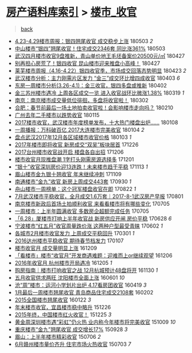 [房产语料库索引](../../README.md)  > [楼市_收官](楼市_收官.md)
====
> [back](../README.md)

- [4.23-4.29楼市周报：银四翘尾收官 成交稳步上涨](http://jkwz.applinzi.com/ittc/7098826358291694603.html#4.23-4.29%E6%A5%BC%E5%B8%82%E5%91%A8%E6%8A%A5%EF%BC%9A%E9%93%B6%E5%9B%9B%E7%BF%98%E5%B0%BE%E6%94%B6%E5%AE%98+%E6%88%90%E4%BA%A4%E7%A8%B3%E6%AD%A5%E4%B8%8A%E6%B6%A8) 180503 *2* 
- [中山楼市“银四”翘尾收官！住宅成交2346套 同比涨361%](http://jkwz.applinzi.com/ittc/7098809290037134343.html#%E4%B8%AD%E5%B1%B1%E6%A5%BC%E5%B8%82%E2%80%9C%E9%93%B6%E5%9B%9B%E2%80%9D%E7%BF%98%E5%B0%BE%E6%94%B6%E5%AE%98%EF%BC%81%E4%BD%8F%E5%AE%85%E6%88%90%E4%BA%A42346%E5%A5%97+%E5%90%8C%E6%AF%94%E6%B6%A8361%25) 180503  
- [武汉四月楼市收官9盘推新，青山单价地王毛坯备案价20500元/㎡](http://jkwz.applinzi.com/ittc/7096664217073746955.html#%E6%AD%A6%E6%B1%89%E5%9B%9B%E6%9C%88%E6%A5%BC%E5%B8%82%E6%94%B6%E5%AE%989%E7%9B%98%E6%8E%A8%E6%96%B0%EF%BC%8C%E9%9D%92%E5%B1%B1%E5%8D%95%E4%BB%B7%E5%9C%B0%E7%8E%8B%E6%AF%9B%E5%9D%AF%E5%A4%87%E6%A1%88%E4%BB%B720500%E5%85%83%2F%E3%8E%A1) 180427  
- [别再担心房荒了！银四收官 昆山楼市迎来推盘小高峰！](http://jkwz.applinzi.com/ittc/7096419777511949329.html#%E5%88%AB%E5%86%8D%E6%8B%85%E5%BF%83%E6%88%BF%E8%8D%92%E4%BA%86%EF%BC%81%E9%93%B6%E5%9B%9B%E6%94%B6%E5%AE%98+%E6%98%86%E5%B1%B1%E6%A5%BC%E5%B8%82%E8%BF%8E%E6%9D%A5%E6%8E%A8%E7%9B%98%E5%B0%8F%E9%AB%98%E5%B3%B0%EF%BC%81) 180427  
- [莱芜楼市周报（4.16-4.22）银四收官季，市场成交回落态势明显](http://jkwz.applinzi.com/ittc/7095213582130349067.html#%E8%8E%B1%E8%8A%9C%E6%A5%BC%E5%B8%82%E5%91%A8%E6%8A%A5%EF%BC%884.16-4.22%EF%BC%89%E9%93%B6%E5%9B%9B%E6%94%B6%E5%AE%98%E5%AD%A3%EF%BC%8C%E5%B8%82%E5%9C%BA%E6%88%90%E4%BA%A4%E5%9B%9E%E8%90%BD%E6%80%81%E5%8A%BF%E6%98%8E%E6%98%BE) 180423 *2* 
- [武汉楼市分析：主力刚需片区发力 “金三”成交环比增四成收官](http://jkwz.applinzi.com/ittc/7087713900122604551.html#%E6%AD%A6%E6%B1%89%E6%A5%BC%E5%B8%82%E5%88%86%E6%9E%90%EF%BC%9A%E4%B8%BB%E5%8A%9B%E5%88%9A%E9%9C%80%E7%89%87%E5%8C%BA%E5%8F%91%E5%8A%9B+%E2%80%9C%E9%87%91%E4%B8%89%E2%80%9D%E6%88%90%E4%BA%A4%E7%8E%AF%E6%AF%94%E5%A2%9E%E5%9B%9B%E6%88%90%E6%94%B6%E5%AE%98) 180403 *6* 
- [东房一周楼市分析(3.26-4.1)：金三收官，银四多盘或推新](http://jkwz.applinzi.com/ittc/7087269622648931334.html#%E4%B8%9C%E6%88%BF%E4%B8%80%E5%91%A8%E6%A5%BC%E5%B8%82%E5%88%86%E6%9E%90%283.26-4.1%29%EF%BC%9A%E9%87%91%E4%B8%89%E6%94%B6%E5%AE%98%EF%BC%8C%E9%93%B6%E5%9B%9B%E5%A4%9A%E7%9B%98%E6%88%96%E6%8E%A8%E6%96%B0) 180402  
- [金三苏州楼市遇冷 上周各区成交一览 进入收官战环比微涨1.38%](http://jkwz.applinzi.com/ittc/7082178234433405959.html#%E9%87%91%E4%B8%89%E8%8B%8F%E5%B7%9E%E6%A5%BC%E5%B8%82%E9%81%87%E5%86%B7+%E4%B8%8A%E5%91%A8%E5%90%84%E5%8C%BA%E6%88%90%E4%BA%A4%E4%B8%80%E8%A7%88+%E8%BF%9B%E5%85%A5%E6%94%B6%E5%AE%98%E6%88%98%E7%8E%AF%E6%AF%94%E5%BE%AE%E6%B6%A81.38%25) 180319 *1* 
- [南京：南京楼市成交量低位徘徊，多盘将收官啦！](http://jkwz.applinzi.com/ittc/7075905660833498122.html#%E5%8D%97%E4%BA%AC%EF%BC%9A%E5%8D%97%E4%BA%AC%E6%A5%BC%E5%B8%82%E6%88%90%E4%BA%A4%E9%87%8F%E4%BD%8E%E4%BD%8D%E5%BE%98%E5%BE%8A%EF%BC%8C%E5%A4%9A%E7%9B%98%E5%B0%86%E6%94%B6%E5%AE%98%E5%95%A6%EF%BC%81) 180302  
- [合肥：春节前最后一场土地拍卖收官啦！会影响楼市走向吗？](http://jkwz.applinzi.com/ittc/7068487904739722257.html#%E5%90%88%E8%82%A5%EF%BC%9A%E6%98%A5%E8%8A%82%E5%89%8D%E6%9C%80%E5%90%8E%E4%B8%80%E5%9C%BA%E5%9C%9F%E5%9C%B0%E6%8B%8D%E5%8D%96%E6%94%B6%E5%AE%98%E5%95%A6%EF%BC%81%E4%BC%9A%E5%BD%B1%E5%93%8D%E6%A5%BC%E5%B8%82%E8%B5%B0%E5%90%91%E5%90%97%EF%BC%9F) 180210  
- [广州去年二手楼市以跌势收官](http://jkwz.applinzi.com/ittc/7058713793926792208.html#%E5%B9%BF%E5%B7%9E%E5%8E%BB%E5%B9%B4%E4%BA%8C%E6%89%8B%E6%A5%BC%E5%B8%82%E4%BB%A5%E8%B7%8C%E5%8A%BF%E6%94%B6%E5%AE%98) 180115  
- [2017楼市收官，武汉楼市年度榜单发布，十大热门楼盘出炉……](http://jkwz.applinzi.com/ittc/7056154165993014283.html#2017%E6%A5%BC%E5%B8%82%E6%94%B6%E5%AE%98%EF%BC%8C%E6%AD%A6%E6%B1%89%E6%A5%BC%E5%B8%82%E5%B9%B4%E5%BA%A6%E6%A6%9C%E5%8D%95%E5%8F%91%E5%B8%83%EF%BC%8C%E5%8D%81%E5%A4%A7%E7%83%AD%E9%97%A8%E6%A5%BC%E7%9B%98%E5%87%BA%E7%82%89%E2%80%A6%E2%80%A6) 180108  
- [一周播报：万科破百亿 2017大连楼市完美收官](http://jkwz.applinzi.com/ittc/7054765686377677830.html#%E4%B8%80%E5%91%A8%E6%92%AD%E6%8A%A5%EF%BC%9A%E4%B8%87%E7%A7%91%E7%A0%B4%E7%99%BE%E4%BA%BF+2017%E5%A4%A7%E8%BF%9E%E6%A5%BC%E5%B8%82%E5%AE%8C%E7%BE%8E%E6%94%B6%E5%AE%98) 180104 *2* 
- [盘点武汉2017年12月各区域楼市收官价格](http://jkwz.applinzi.com/ittc/7054062256046736400.html#%E7%9B%98%E7%82%B9%E6%AD%A6%E6%B1%892017%E5%B9%B412%E6%9C%88%E5%90%84%E5%8C%BA%E5%9F%9F%E6%A5%BC%E5%B8%82%E6%94%B6%E5%AE%98%E4%BB%B7%E6%A0%BC) 180103 *1* 
- [2017年楼市即将收官 新房成交“双吴”板块居首](http://jkwz.applinzi.com/ittc/7051329212491760657.html#2017%E5%B9%B4%E6%A5%BC%E5%B8%82%E5%8D%B3%E5%B0%86%E6%94%B6%E5%AE%98+%E6%96%B0%E6%88%BF%E6%88%90%E4%BA%A4%E2%80%9C%E5%8F%8C%E5%90%B4%E2%80%9D%E6%9D%BF%E5%9D%97%E5%B1%85%E9%A6%96) 171226  
- [2017台州楼市收官战开启 楼盘各自出招](http://jkwz.applinzi.com/ittc/7043929017797837841.html#2017%E5%8F%B0%E5%B7%9E%E6%A5%BC%E5%B8%82%E6%94%B6%E5%AE%98%E6%88%98%E5%BC%80%E5%90%AF+%E6%A5%BC%E7%9B%98%E5%90%84%E8%87%AA%E5%87%BA%E6%8B%9B) 171206  
- [楼市收官月现推盘潮 1字打头刚需房源选择多](http://jkwz.applinzi.com/ittc/7042180211414664209.html#%E6%A5%BC%E5%B8%82%E6%94%B6%E5%AE%98%E6%9C%88%E7%8E%B0%E6%8E%A8%E7%9B%98%E6%BD%AE+1%E5%AD%97%E6%89%93%E5%A4%B4%E5%88%9A%E9%9C%80%E6%88%BF%E6%BA%90%E9%80%89%E6%8B%A9%E5%A4%9A) 171201  
- [“银十”收官深圳房价迎13连跌！未来楼市趋于平稳](http://jkwz.applinzi.com/ittc/7035351310352778256.html#%E2%80%9C%E9%93%B6%E5%8D%81%E2%80%9D%E6%94%B6%E5%AE%98%E6%B7%B1%E5%9C%B3%E6%88%BF%E4%BB%B7%E8%BF%8E13%E8%BF%9E%E8%B7%8C%EF%BC%81%E6%9C%AA%E6%9D%A5%E6%A5%BC%E5%B8%82%E8%B6%8B%E4%BA%8E%E5%B9%B3%E7%A8%B3) 171113 *1* 
- [眉山楼市金九银十翘收官 年末继续冲刺](http://jkwz.applinzi.com/ittc/7033879135863178257.html#%E7%9C%89%E5%B1%B1%E6%A5%BC%E5%B8%82%E9%87%91%E4%B9%9D%E9%93%B6%E5%8D%81%E7%BF%98%E6%94%B6%E5%AE%98+%E5%B9%B4%E6%9C%AB%E7%BB%A7%E7%BB%AD%E5%86%B2%E5%88%BA) 171109  
- [南通楼市“金九”收官 新房上周成交443套](http://jkwz.applinzi.com/ittc/7018882902421668881.html#%E5%8D%97%E9%80%9A%E6%A5%BC%E5%B8%82%E2%80%9C%E9%87%91%E4%B9%9D%E2%80%9D%E6%94%B6%E5%AE%98+%E6%96%B0%E6%88%BF%E4%B8%8A%E5%91%A8%E6%88%90%E4%BA%A4443%E5%A5%97) 170930 *1* 
- [舟山楼市一周榜单：这个冠军楼盘收官在即](http://jkwz.applinzi.com/ittc/7004636454985401360.html#%E8%88%9F%E5%B1%B1%E6%A5%BC%E5%B8%82%E4%B8%80%E5%91%A8%E6%A6%9C%E5%8D%95%EF%BC%9A%E8%BF%99%E4%B8%AA%E5%86%A0%E5%86%9B%E6%A5%BC%E7%9B%98%E6%94%B6%E5%AE%98%E5%9C%A8%E5%8D%B3) 170822 *1* 
- [7月武汉楼市平稳收官，全月成交1.6万套｜2017-8-1武汉房产早报](http://jkwz.applinzi.com/ittc/6996753741603406865.html#7%E6%9C%88%E6%AD%A6%E6%B1%89%E6%A5%BC%E5%B8%82%E5%B9%B3%E7%A8%B3%E6%94%B6%E5%AE%98%EF%BC%8C%E5%85%A8%E6%9C%88%E6%88%90%E4%BA%A41.6%E4%B8%87%E5%A5%97%EF%BD%9C2017-8-1%E6%AD%A6%E6%B1%89%E6%88%BF%E4%BA%A7%E6%97%A9%E6%8A%A5) 170801  
- [南京楼市新政后首场土拍顺利收官 来看看楼市将有哪些变化](http://jkwz.applinzi.com/ittc/6986871972070687748.html#%E5%8D%97%E4%BA%AC%E6%A5%BC%E5%B8%82%E6%96%B0%E6%94%BF%E5%90%8E%E9%A6%96%E5%9C%BA%E5%9C%9F%E6%8B%8D%E9%A1%BA%E5%88%A9%E6%94%B6%E5%AE%98+%E6%9D%A5%E7%9C%8B%E7%9C%8B%E6%A5%BC%E5%B8%82%E5%B0%86%E6%9C%89%E5%93%AA%E4%BA%9B%E5%8F%98%E5%8C%96) 170705  
- [一周楼市：上半年圆满收官 多数房企超额完成任务](http://jkwz.applinzi.com/ittc/6986710753888175120.html#%E4%B8%80%E5%91%A8%E6%A5%BC%E5%B8%82%EF%BC%9A%E4%B8%8A%E5%8D%8A%E5%B9%B4%E5%9C%86%E6%BB%A1%E6%94%B6%E5%AE%98+%E5%A4%9A%E6%95%B0%E6%88%BF%E4%BC%81%E8%B6%85%E9%A2%9D%E5%AE%8C%E6%88%90%E4%BB%BB%E5%8A%A1) 170705  
- [「6.28」厦楼市打响上半年收官战 新房供应开闸 房价平稳](http://jkwz.applinzi.com/ittc/6984124179660948485.html#%E3%80%8C6.28%E3%80%8D%E5%8E%A6%E6%A5%BC%E5%B8%82%E6%89%93%E5%93%8D%E4%B8%8A%E5%8D%8A%E5%B9%B4%E6%94%B6%E5%AE%98%E6%88%98+%E6%96%B0%E6%88%BF%E4%BE%9B%E5%BA%94%E5%BC%80%E9%97%B8+%E6%88%BF%E4%BB%B7%E5%B9%B3%E7%A8%B3) 170628 *6* 
- [宁波楼市“红五月”收官周量跌价涨 这两种户型最受青睐](http://jkwz.applinzi.com/ittc/6974477310609589252.html#%E5%AE%81%E6%B3%A2%E6%A5%BC%E5%B8%82%E2%80%9C%E7%BA%A2%E4%BA%94%E6%9C%88%E2%80%9D%E6%94%B6%E5%AE%98%E5%91%A8%E9%87%8F%E8%B7%8C%E4%BB%B7%E6%B6%A8+%E8%BF%99%E4%B8%A4%E7%A7%8D%E6%88%B7%E5%9E%8B%E6%9C%80%E5%8F%97%E9%9D%92%E7%9D%90) 170602 *1* 
- [各城市2月楼市收官发力 上周成交平稳回升](http://jkwz.applinzi.com/ittc/6940120165059658756.html#%E5%90%84%E5%9F%8E%E5%B8%822%E6%9C%88%E6%A5%BC%E5%B8%82%E6%94%B6%E5%AE%98%E5%8F%91%E5%8A%9B+%E4%B8%8A%E5%91%A8%E6%88%90%E4%BA%A4%E5%B9%B3%E7%A8%B3%E5%9B%9E%E5%8D%87) 170301 *1* 
- [2016达州楼市平稳收官 期待春节档发力](http://jkwz.applinzi.com/ittc/6920419740853208068.html#2016%E8%BE%BE%E5%B7%9E%E6%A5%BC%E5%B8%82%E5%B9%B3%E7%A8%B3%E6%94%B6%E5%AE%98+%E6%9C%9F%E5%BE%85%E6%98%A5%E8%8A%82%E6%A1%A3%E5%8F%91%E5%8A%9B) 170107  
- [楼市收官月 成交量明显上涨](http://jkwz.applinzi.com/ittc/6909520865598637060.html#%E6%A5%BC%E5%B8%82%E6%94%B6%E5%AE%98%E6%9C%88+%E6%88%90%E4%BA%A4%E9%87%8F%E6%98%8E%E6%98%BE%E4%B8%8A%E6%B6%A8) 161209  
- [「看楼市」楼市“收官月”开发商遇难题：迎难而上or继续观望](http://jkwz.applinzi.com/ittc/6908480504482759684.html#%E3%80%8C%E7%9C%8B%E6%A5%BC%E5%B8%82%E3%80%8D%E6%A5%BC%E5%B8%82%E2%80%9C%E6%94%B6%E5%AE%98%E6%9C%88%E2%80%9D%E5%BC%80%E5%8F%91%E5%95%86%E9%81%87%E9%9A%BE%E9%A2%98%EF%BC%9A%E8%BF%8E%E9%9A%BE%E8%80%8C%E4%B8%8Aor%E7%BB%A7%E7%BB%AD%E8%A7%82%E6%9C%9B) 161206  
- [2016年收官月 杭州楼市开局遇冷](http://jkwz.applinzi.com/ittc/6908056359945110533.html#2016%E5%B9%B4%E6%94%B6%E5%AE%98%E6%9C%88+%E6%9D%AD%E5%B7%9E%E6%A5%BC%E5%B8%82%E5%BC%80%E5%B1%80%E9%81%87%E5%86%B7) 161205 *1* 
- [购房指南｜楼市打响收官之战 12月杭城预计48盘将开](http://jkwz.applinzi.com/ittc/6906283868805399557.html#%E8%B4%AD%E6%88%BF%E6%8C%87%E5%8D%97%EF%BD%9C%E6%A5%BC%E5%B8%82%E6%89%93%E5%93%8D%E6%94%B6%E5%AE%98%E4%B9%8B%E6%88%98+12%E6%9C%88%E6%9D%AD%E5%9F%8E%E9%A2%84%E8%AE%A148%E7%9B%98%E5%B0%86%E5%BC%80) 161130 *1* 
- [五月收官供求两旺 沈阳楼市全面上涨](http://jkwz.applinzi.com/ittc/6838698866744230917.html#%E4%BA%94%E6%9C%88%E6%94%B6%E5%AE%98%E4%BE%9B%E6%B1%82%E4%B8%A4%E6%97%BA+%E6%B2%88%E9%98%B3%E6%A5%BC%E5%B8%82%E5%85%A8%E9%9D%A2%E4%B8%8A%E6%B6%A8) 160601 *10* 
- [沧“周”楼市：运河小学划片出炉 4.17看房团收官](http://jkwz.applinzi.com/ittc/6822719624713864197.html#%E6%B2%A7%E2%80%9C%E5%91%A8%E2%80%9D%E6%A5%BC%E5%B8%82%EF%BC%9A%E8%BF%90%E6%B2%B3%E5%B0%8F%E5%AD%A6%E5%88%92%E7%89%87%E5%87%BA%E7%82%89+4.17%E7%9C%8B%E6%88%BF%E5%9B%A2%E6%94%B6%E5%AE%98) 160419 *3* 
- [1月最后一周楼市翘尾收官 青岛商品住宅成交2108套](http://jkwz.applinzi.com/ittc/6794258545600103429.html#1%E6%9C%88%E6%9C%80%E5%90%8E%E4%B8%80%E5%91%A8%E6%A5%BC%E5%B8%82%E7%BF%98%E5%B0%BE%E6%94%B6%E5%AE%98+%E9%9D%92%E5%B2%9B%E5%95%86%E5%93%81%E4%BD%8F%E5%AE%85%E6%88%90%E4%BA%A42108%E5%A5%97) 160202  
- [2015全国楼市翘尾收官](http://jkwz.applinzi.com/ittc/6790165004313691140.html#2015%E5%85%A8%E5%9B%BD%E6%A5%BC%E5%B8%82%E7%BF%98%E5%B0%BE%E6%94%B6%E5%AE%98) 160122 *3* 
- [年末楼市收官，宜昌楼市稳中略升](http://jkwz.applinzi.com/ittc/6779791474061476868.html#%E5%B9%B4%E6%9C%AB%E6%A5%BC%E5%B8%82%E6%94%B6%E5%AE%98%EF%BC%8C%E5%AE%9C%E6%98%8C%E6%A5%BC%E5%B8%82%E7%A8%B3%E4%B8%AD%E7%95%A5%E5%8D%87) 151226  
- [2015年终，中国楼市红火收官！](http://jkwz.applinzi.com/ittc/6779703593338930180.html#2015%E5%B9%B4%E7%BB%88%EF%BC%8C%E4%B8%AD%E5%9B%BD%E6%A5%BC%E5%B8%82%E7%BA%A2%E7%81%AB%E6%94%B6%E5%AE%98%EF%BC%81) 151225 *3* 
- [黄金周深圳楼市遇“彩虹”仍火热 业内称今年楼市将完美收官](http://jkwz.applinzi.com/ittc/6751102988154569732.html#%E9%BB%84%E9%87%91%E5%91%A8%E6%B7%B1%E5%9C%B3%E6%A5%BC%E5%B8%82%E9%81%87%E2%80%9C%E5%BD%A9%E8%99%B9%E2%80%9D%E4%BB%8D%E7%81%AB%E7%83%AD+%E4%B8%9A%E5%86%85%E7%A7%B0%E4%BB%8A%E5%B9%B4%E6%A5%BC%E5%B8%82%E5%B0%86%E5%AE%8C%E7%BE%8E%E6%94%B6%E5%AE%98) 151009 *10* 
- [重庆楼市“金九”翘尾收官 成交增长17%](http://jkwz.applinzi.com/ittc/6747132973788005380.html#%E9%87%8D%E5%BA%86%E6%A5%BC%E5%B8%82%E2%80%9C%E9%87%91%E4%B9%9D%E2%80%9D%E7%BF%98%E5%B0%BE%E6%94%B6%E5%AE%98+%E6%88%90%E4%BA%A4%E5%A2%9E%E9%95%BF17%25) 150928 *3* 
- [眉山：上半年楼市精彩收官](http://jkwz.applinzi.com/ittc/547650611421589214.html#%E7%9C%89%E5%B1%B1%EF%BC%9A%E4%B8%8A%E5%8D%8A%E5%B9%B4%E6%A5%BC%E5%B8%82%E7%B2%BE%E5%BD%A9%E6%94%B6%E5%AE%98) 150706 *2* 
- [6月赣州楼市量价齐升 住宅市场火热收官](http://jkwz.applinzi.com/ittc/547650611430671568.html#6%E6%9C%88%E8%B5%A3%E5%B7%9E%E6%A5%BC%E5%B8%82%E9%87%8F%E4%BB%B7%E9%BD%90%E5%8D%87+%E4%BD%8F%E5%AE%85%E5%B8%82%E5%9C%BA%E7%81%AB%E7%83%AD%E6%94%B6%E5%AE%98) 150703 *7* 
